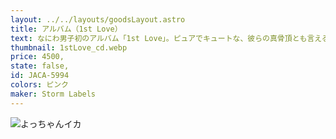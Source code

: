 ```yaml
---
layout: ../../layouts/goodsLayout.astro
title: アルバム（1st Love）
text: なにわ男子初のアルバム「1st Love」。ピュアでキュートな、彼らの真骨頂とも言えるキラキラアイドル王道の音楽を存分にご堪能ください！
thumbnail: 1stLove_cd.webp
price: 4500,
state: false,
id: JACA-5994
colors: ピンク
maker: Storm Labels
---
```


![よっちゃんイカ](/images/1stLove_cd.webp)

